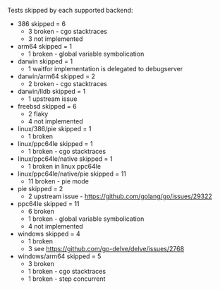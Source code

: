 Tests skipped by each supported backend:

* 386 skipped = 6
	* 3 broken - cgo stacktraces
	* 3 not implemented
* arm64 skipped = 1
	* 1 broken - global variable symbolication
* darwin skipped = 1
	* 1 waitfor implementation is delegated to debugserver
* darwin/arm64 skipped = 2
	* 2 broken - cgo stacktraces
* darwin/lldb skipped = 1
	* 1 upstream issue
* freebsd skipped = 6
	* 2 flaky
	* 4 not implemented
* linux/386/pie skipped = 1
	* 1 broken
* linux/ppc64le skipped = 1
	* 1 broken - cgo stacktraces
* linux/ppc64le/native skipped = 1
	* 1 broken in linux ppc64le
* linux/ppc64le/native/pie skipped = 11
	* 11 broken - pie mode
* pie skipped = 2
	* 2 upstream issue - https://github.com/golang/go/issues/29322
* ppc64le skipped = 11
	* 6 broken
	* 1 broken - global variable symbolication
	* 4 not implemented
* windows skipped = 4
	* 1 broken
	* 3 see https://github.com/go-delve/delve/issues/2768
* windows/arm64 skipped = 5
	* 3 broken
	* 1 broken - cgo stacktraces
	* 1 broken - step concurrent

